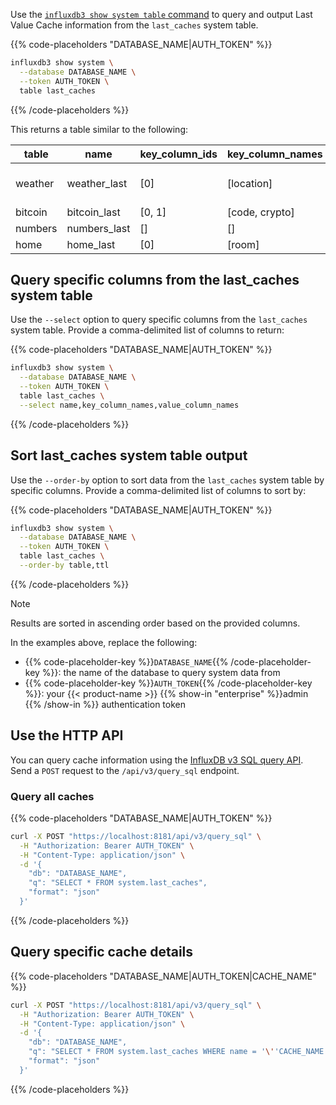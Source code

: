 
Use the [`influxdb3 show system table` command](/influxdb3/version/reference/cli/influxdb3/show/syste/table/)
to query and output Last Value Cache information from the `last_caches` system table.

{{% code-placeholders "DATABASE_NAME|AUTH_TOKEN" %}}
<!-- pytest.mark.skip -->

```bash
influxdb3 show system \
  --database DATABASE_NAME \
  --token AUTH_TOKEN \
  table last_caches
```
{{% /code-placeholders %}}

This returns a table similar to the following:

| table   | name         | key_column_ids | key_column_names | value_column_ids | value_column_names                               | count | ttl   |
| ------- | ------------ | -------------- | ---------------- | ---------------- | ------------------------------------------------ | ----- | ----- |
| weather | weather_last | [0]            | [location]       | [2, 3, 4, 5, 1]  | [precip, temp_avg, temp_max, temp_min, wind_avg] | 1     | 86400 |
| bitcoin | bitcoin_last | [0, 1]         | [code, crypto]   | [4]              | [price]                                          | 1     | 14400 |
| numbers | numbers_last | []             | []               | [0, 1]           | [a, b]                                           | 5     | 14400 |
| home    | home_last    | [0]            | [room]           | [1, 2, 3]        | [temp, hum, co]                                  | 5     | 60    |

## Query specific columns from the last_caches system table

Use the `--select` option to query specific columns from the `last_caches`
system table. Provide a comma-delimited list of columns to return:

{{% code-placeholders "DATABASE_NAME|AUTH_TOKEN" %}}
<!-- pytest.mark.skip -->

```bash
influxdb3 show system \
  --database DATABASE_NAME \
  --token AUTH_TOKEN \
  table last_caches \
  --select name,key_column_names,value_column_names
```
{{% /code-placeholders %}}

## Sort last_caches system table output

Use the `--order-by` option to sort data from the `last_caches` system table by
specific columns. Provide a comma-delimited list of columns to sort by:

{{% code-placeholders "DATABASE_NAME|AUTH_TOKEN" %}}
<!-- pytest.mark.skip -->

```bash
influxdb3 show system \
  --database DATABASE_NAME \
  --token AUTH_TOKEN \
  table last_caches \
  --order-by table,ttl
```
{{% /code-placeholders %}}

> [!Note]
> Results are sorted in ascending order based on the provided columns.

In the examples above, replace the following:

- {{% code-placeholder-key %}}`DATABASE_NAME`{{% /code-placeholder-key %}}:
  the name of the database to query system data from
- {{% code-placeholder-key %}}`AUTH_TOKEN`{{% /code-placeholder-key %}}:
  your {{< product-name >}} {{% show-in "enterprise" %}}admin {{% /show-in %}}
  authentication token

## Use the HTTP API

You can query cache information using the [InfluxDB v3 SQL query API](/influxdb3/version/api/v3/). Send a `POST` request to the `/api/v3/query_sql` endpoint.

### Query all caches

{{% code-placeholders "DATABASE_NAME|AUTH_TOKEN" %}}

```bash
curl -X POST "https://localhost:8181/api/v3/query_sql" \
  -H "Authorization: Bearer AUTH_TOKEN" \
  -H "Content-Type: application/json" \
  -d '{
    "db": "DATABASE_NAME",
    "q": "SELECT * FROM system.last_caches",
    "format": "json"
  }'
 ```

{{% /code-placeholders %}}

## Query specific cache details

{{% code-placeholders "DATABASE_NAME|AUTH_TOKEN|CACHE_NAME" %}}

```bash
curl -X POST "https://localhost:8181/api/v3/query_sql" \
  -H "Authorization: Bearer AUTH_TOKEN" \
  -H "Content-Type: application/json" \
  -d '{
    "db": "DATABASE_NAME",
    "q": "SELECT * FROM system.last_caches WHERE name = '\''CACHE_NAME'\''",
    "format": "json"
  }'
```

{{% /code-placeholders %}}